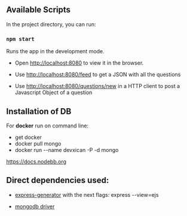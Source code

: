 ## Available Scripts

In the project directory, you can run:

### `npm start`

Runs the app in the development mode.<br />
- Open [http://localhost:8080](http://localhost:8080) to view it in the browser.

- Use [http://localhost:8080/feed](http://localhost:8080/feed) to get a JSON with all the questions

- Use [http://localhost:8080/questions/new](http://localhost:8080/question/new) in a HTTP client to post a Javascript Object of a question


## Installation of DB

For **docker** run on command line:
- get docker
- docker pull mongo
- docker run --name devxican -P -d mongo

https://docs.nodebb.org

## Direct dependencies used:

- [express-generator](https://www.npmjs.com/package/express-generator)
  with the next flags: express --view=ejs

- [mongodb driver](https://www.npmjs.com/package/mongodb)
